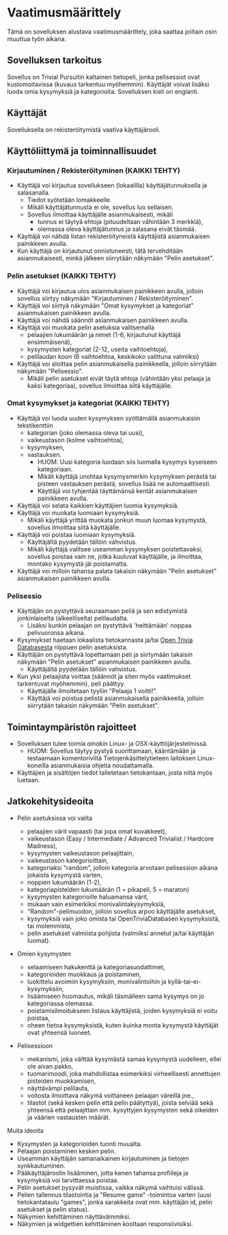 # Vaatimusmäärittely

Tämä on sovelluksen alustava vaatimusmäärittely, joka saattaa joiltain osin muuttua työn aikana.

## Sovelluksen tarkoitus

Sovellus on Trivial Pursuitin kaltainen tietopeli, jonka pelisessiot ovat kustomoitavissa (kuvaus tarkentuu myöhemmin). Käyttäjät voivat lisäksi luoda omia kysymyksiä ja kategorioita. Sovelluksen kieli on englanti.

## Käyttäjät

Sovelluksella on rekisteröitymistä vaativa käyttäjärooli.

## Käyttöliittymä ja toiminnallisuudet

### Kirjautuminen / Rekisteröityminen (KAIKKI TEHTY)

  - Käyttäjä voi kirjautua sovellukseen (lokaalilla) käyttäjätunnuksella ja salasanalla.
    - Tiedot syötetään lomakkeelle.
    - Mikäli käyttäjätunnusta ei ole, sovellus luo sellaisen.
    - Sovellus ilmoittaa käyttäjälle asianmukaisesti, mikäli
      - tunnus ei täytyä ehtoja (pituudeltaan vähintään 3 merkkiä),
      - olemassa oleva käyttäjätunnus ja salasana eivät täsmää. 
  - Käyttäjä voi nähdä listan rekisteröityneistä käyttäjistä asianmukaisen painikkeen avulla.
  - Kun käyttäjä on kirjautunut onnistuneesti, tätä tervehditään asianmukaisesti, minkä jälkeen siirrytään näkymään "Pelin asetukset".
  
### Pelin asetukset (KAIKKI TEHTY)

  - Käyttäjä voi kirjautua ulos asianmukaisen painikkeen avulla, jolloin sovellus siirtyy näkymään "Kirjautuminen / Rekisteröityminen".
  - Käyttäjä voi siirtyä näkymään "Omat kysymykset ja kategoriat" asianmukaisen painikkeen avulla.
  - Käyttäjä voi nähdä säännöt asianmukaisen painikkeen avulla.
  - Käyttäjä voi muokata pelin asetuksia valitsemalla
    - pelaajien lukumäärän ja nimet (1-6, kirjautunut käyttäjä ensimmäisenä),
    - kysymysten kategoriat (2-12, useita vaihtoehtoja),
    - pelilaudan koon (6 vaihtoehtoa, keskikoko valittuna valmiiksi)
  - Käyttäjä voi aloittaa pelin asianmukaisella painikkeella, jolloin siirrytään näkymään "Pelisessio".
    - Mikäli pelin asetukset eivät täytä ehtoja (vähintään yksi pelaaja ja kaksi kategoriaa), sovellus ilmoittaa siitä käyttäjälle.

### Omat kysymykset ja kategoriat (KAIKKI TEHTY)

  - Käyttäjä voi luoda uuden kysymyksen syöttämällä asianmukaisiin tekstikenttiin
    - kategorian (joko olemassa oleva tai uusi),
    - vaikeustason (kolme vaihtoehtoa),
    - kysymyksen,
    - vastauksen.
      - HUOM: Uusi kategoria luodaan siis luomalla kysymys kyseiseen kategoriaan.
      - Mikäli käyttäjä unohtaa kysymysmerkin kysymyksen perästä tai pisteen vastauksen perästä, sovellus lisää ne automaattisesti.
      - Käyttäjä voi tyhjentää täyttämänsä kentät asianmukaisen painikkeen avulla.
  - Käyttäjä voi selata kaikkien käyttäjien luomia kysymyksiä.
  - Käyttäjä voi muokata luomiaan kysymyksiä.
    - Mikäli käyttäjä yrittää muokata jonkun muun luomaa kysymystä, sovellus ilmoittaa siitä käyttäjälle.
  - Käyttäjä voi poistaa luomiaan kysymyksiä.
    - Käyttäjältä pyydetään tällöin vahvistus. 
    - Mikäli käyttäjä valitsee useamman kysymyksen poistettavaksi, sovellus poistaa vain ne, jotka kuuluvat käyttäjälle, ja ilmoittaa, montako kysymystä jäi poistamatta.
  - Käyttäjä voi milloin tahansa palata takaisin näkymään "Pelin asetukset" asianmukaisen painikkeen avulla.

### Pelisessio

  - Käyttäjän on pystyttävä seuraamaan peliä ja sen edistymistä jonkinlaiselta (alkeelliselta) pelilaudalta.
    - Lisäksi kunkin pelaajan on pystyttävä 'heittämään' noppaa pelivuoronsa aikana.
  - Kysymykset haetaan lokaalista tietokannasta ja/tai [Open Trivia Databasesta](https://opentdb.com/api_config.php) riippuen pelin asetuksista.
  - Käyttäjän on pystyttävä lopettamaan peli ja siirtymään takaisin näkymään "Pelin asetukset" asianmukaisen painikkeen avulla.
    - Käyttäjältä pyydetään tällöin vahvistus.
  - Kun yksi pelaajista voittaa (säännöt ja siten myös vaatimukset tarkentuvat myöhemmin), peli päättyy.
    - Käyttäjälle ilmoitetaan tyyliin "Pelaaja 1 voitti!".
    - Käyttäjä voi poistua pelistä asianmukaisella painikkeella, jolloin siirrytään takaisin näkymään "Pelin asetukset".

## Toimintaympäristön rajoitteet

- Sovelluksen tulee toimia *ainakin* Linux- ja OSX-käyttöjärjestelmissä.
  - HUOM: Sovellus täytyy pystyä suorittamaan, kääntämään ja testaamaan komentoriviltä Tietojenkäsittelytieteen laitoksen Linux-koneilla asianmukaisia ohjeita noudattamalla.
- Käyttäjien ja sisältöjen tiedot talletetaan tietokantaan, josta niitä myös luetaan.

## Jatkokehitysideoita

- Pelin asetuksissa voi valita 
  - pelaajien värit vapaasti (tai jopa omat kuvakkeet),
  - vaikeustason (Easy / Intermediate / Advanced Trivialist / Hardcore Madness),
  - kysymysten vaikeustason pelaajittain,
  - vaikeustason kategorioittain,
  - kategoriaksi "random", jolloin kategoria arvotaan pelisession aikana jokaista kysymystä varten,
  - noppien lukumäärän (1-2),
  - kategoriapisteiden lukumäärän (1 = pikapeli, 5 = maraton)
  - kysymysten kategorioille haluamansa värit,
  - mukaan vain esimerkiksi monivalintakysymyksiä,
  - "Random"-pelimuodon, jolloin sovellus arpoo käyttäjälle asetukset,
  - kysymyksiä vain joko omista tai OpenTriviaDatabasen kysymyksistä, tai molemmista,
  - pelin asetukset valmiista pohjista (valmiiksi annetut ja/tai käyttäjän luomat).

- Omien kysymysten
  - selaamiseen hakukenttä ja kategoriasuodattimet,
  - kategorioiden muokkaus ja poistaminen,
  - luokittelu avoimiin kysymyksiin, monivalintoihin ja kyllä-tai-ei-kysymyksiin,
  - lisäämiseen huomautus, mikäli täsmälleen sama kysymys on jo kategoriassa olemassa.
  - poistamisilmoitukseen listaus käyttäjistä, joiden kysymyksiä ei voitu poistaa,
  - oheen tietoa kysymyksistä, kuten kuinka monta kysymystä käyttäjät ovat yhteensä luoneet.

- Pelisessioon
  - mekanismi, joka välttää kysymästä samaa kysymystä uudelleen, ellei ole aivan pakko,
  - tuomarimoodi, joka mahdollistaa esimerkiksi virheellisesti annettujen pisteiden muokkamisen,
  - näyttävämpi pelilauta,
  - voitosta ilmoittava näkymä voittaneen pelaajan väreillä jne.,
  - tilastot (sekä kesken pelin että pelin päätyttyä), joista selviää sekä yhteensä että pelaajittain mm. kysyttyjen kysymysten sekä oikeiden ja väärien vastausten määrät.

Muita ideoita
  - Kysymysten ja kategorioiden tuonti muualta.
  - Pelaajan poistaminen kesken pelin.
  - Useamman käyttäjän samanaikainen kirjautuminen ja tietojen synkkautuminen.
  - Pääkäyttäjäroolin lisääminen, jotta kenen tahansa profiileja ja kysymyksiä voi tarvittaessa poistaa.
  - Pelin asetukset pysyvät muistissa, vaikka näkymä vaihtuisi välissä.
  - Pelien tallennus tilastointia ja "Resume game" -toimintoa varten (uusi tietokantataulu "games", jonka sarakkeita ovat mm. käyttäjän id, pelin asetukset ja pelin status).
  - Näkymien kehittäminen näyttävämmiksi.
  - Näkymien ja widgettien kehittäminen kooltaan responsiivisiksi.
